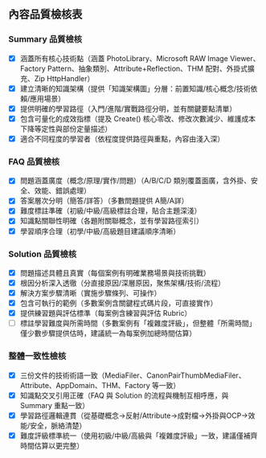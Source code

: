## 內容品質檢核表

### Summary 品質檢核
- [x] 涵蓋所有核心技術點（涵蓋 PhotoLibrary、Microsoft RAW Image Viewer、Factory Pattern、抽象類別、Attribute+Reflection、THM 配對、外掛式擴充、Zip HttpHandler）
- [x] 建立清晰的知識架構（提供「知識架構圖」分層：前置知識/核心概念/技術依賴/應用場景）
- [x] 提供明確的學習路徑（入門/進階/實戰路徑分明，並有關鍵要點清單）
- [x] 包含可量化的成效指標（提及 Create() 核心零改、修改次數減少、維護成本下降等定性與部份定量描述）
- [x] 適合不同程度的學習者（依程度提供路徑與重點，內容由淺入深）

### FAQ 品質檢核
- [x] 問題涵蓋廣度（概念/原理/實作/問題）（A/B/C/D 類別覆蓋面廣，含外掛、安全、效能、錯誤處理）
- [x] 答案層次分明（簡答/詳答）（多數問題提供 A簡/A詳）
- [x] 難度標註準確（初級/中級/高級標註合理，貼合主題深淺）
- [x] 知識點關聯性明確（各題附關聯概念，並有學習路徑索引）
- [x] 學習順序合理（初學/中級/高級題目建議順序清晰）

### Solution 品質檢核
- [x] 問題描述具體且真實（每個案例有明確業務場景與技術挑戰）
- [x] 根因分析深入透徹（分直接原因/深層原因，聚焦架構/技術/流程）
- [x] 解決方案步驟清晰（實施步驟條列、可操作）
- [x] 包含可執行的範例（多數案例含關鍵程式碼片段，可直接實作）
- [x] 提供練習題與評估標準（每案例含練習與評估 Rubric）
- [ ] 標註學習難度與所需時間（多數案例有「複雜度評級」，但整體「所需時間」僅少數步驟提供估時，建議統一為每案例加總時間估算）

### 整體一致性檢核
- [x] 三份文件的技術術語一致（MediaFiler、CanonPairThumbMediaFiler、Attribute、AppDomain、THM、Factory 等一致）
- [x] 知識點交叉引用正確（FAQ 與 Solution 的流程與機制互相呼應，與 Summary 重點一致）
- [x] 學習路徑邏輯連貫（從基礎概念→反射/Attribute→成對檔→外掛與OCP→效能/安全，脈絡清楚）
- [x] 難度評級標準統一（使用初級/中級/高級與「複雜度評級」一致，建議僅補齊時間估算以更完整）